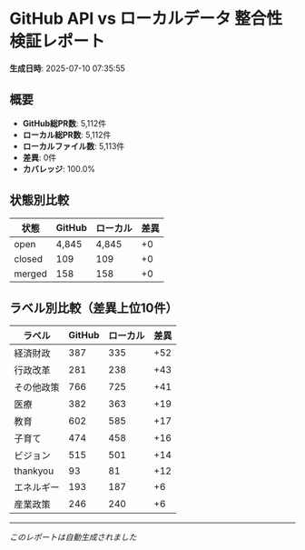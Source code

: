 # GitHub API vs ローカルデータ 整合性検証レポート

**生成日時**: 2025-07-10 07:35:55

## 概要

- **GitHub総PR数**: 5,112件
- **ローカル総PR数**: 5,112件
- **ローカルファイル数**: 5,113件
- **差異**: 0件
- **カバレッジ**: 100.0%

## 状態別比較

| 状態 | GitHub | ローカル | 差異 |
|------|--------|----------|------|
| open | 4,845 | 4,845 | +0 |
| closed | 109 | 109 | +0 |
| merged | 158 | 158 | +0 |

## ラベル別比較（差異上位10件）

| ラベル | GitHub | ローカル | 差異 |
|--------|--------|----------|------|
| 経済財政 | 387 | 335 | +52 |
| 行政改革 | 281 | 238 | +43 |
| その他政策 | 766 | 725 | +41 |
| 医療 | 382 | 363 | +19 |
| 教育 | 602 | 585 | +17 |
| 子育て | 474 | 458 | +16 |
| ビジョン | 515 | 501 | +14 |
| thankyou | 93 | 81 | +12 |
| エネルギー | 193 | 187 | +6 |
| 産業政策 | 246 | 240 | +6 |

---
*このレポートは自動生成されました*